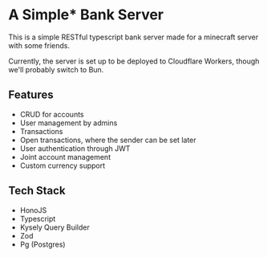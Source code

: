 # A Simple* Bank Server
This is a simple RESTful typescript bank server made for a minecraft server with some friends.

Currently, the server is set up to be deployed to Cloudflare Workers, though we'll probably switch to Bun.

## Features
- CRUD for accounts
- User management by admins
- Transactions
- Open transactions, where the sender can be set later
- User authentication through JWT
- Joint account management
- Custom currency support

## Tech Stack
- HonoJS
- Typescript
- Kysely Query Builder
- Zod
- Pg (Postgres)
